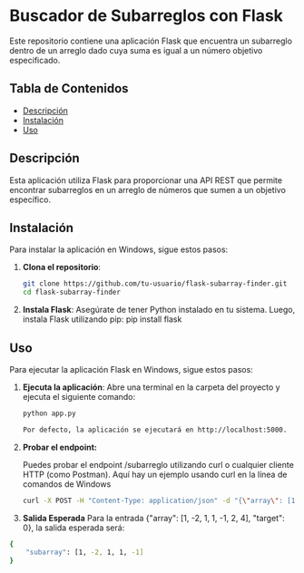 # Buscador de Subarreglos con Flask

Este repositorio contiene una aplicación Flask que encuentra un subarreglo dentro de un arreglo dado cuya suma es igual a un número objetivo especificado.

## Tabla de Contenidos

- [Descripción](#descripción)
- [Instalación](#instalación)
- [Uso](#uso)

## Descripción

Esta aplicación utiliza Flask para proporcionar una API REST que permite encontrar subarreglos en un arreglo de números que sumen a un objetivo específico.

## Instalación

Para instalar la aplicación en Windows, sigue estos pasos:

1. **Clona el repositorio**:
   ```bash
   git clone https://github.com/tu-usuario/flask-subarray-finder.git
   cd flask-subarray-finder
   
2. **Instala Flask**: Asegúrate de tener Python instalado en tu sistema. Luego, instala Flask utilizando pip:
   pip install flask
   
## **Uso**
Para ejecutar la aplicación Flask en Windows, sigue estos pasos:

1. **Ejecuta la aplicación**: Abre una terminal en la carpeta del proyecto y ejecuta el siguiente comando:
   ```bash
   python app.py

   Por defecto, la aplicación se ejecutará en http://localhost:5000.

2. **Probar el endpoint:**

   Puedes probar el endpoint /subarreglo utilizando curl o cualquier cliente HTTP (como Postman). Aquí hay un ejemplo usando curl en la línea de comandos de Windows
   
   ```bash
   curl -X POST -H "Content-Type: application/json" -d "{\"array\": [1, -2, 1, 1, -1, 2, 4], \"target\": 0}" http://localhost:5000/subarreglo

4. **Salida Esperada**
Para la entrada {"array": [1, -2, 1, 1, -1, 2, 4], "target": 0}, la salida esperada será:

```bash
{
    "subarray": [1, -2, 1, 1, -1]
}

